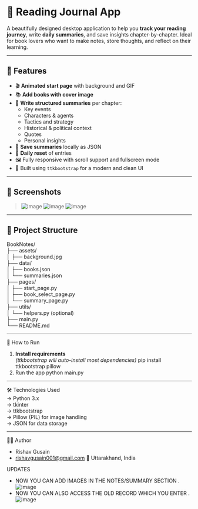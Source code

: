 # 📖 Reading Journal App

A beautifully designed desktop application to help you **track your reading journey**, write **daily summaries**, and save insights chapter-by-chapter. Ideal for book lovers who want to make notes, store thoughts, and reflect on their learning.

---

## 🌟 Features

- 🎬 **Animated start page** with background and GIF
- 📚 **Add books with cover image**
- 📝 **Write structured summaries** per chapter:
  - Key events
  - Characters & agents
  - Tactics and strategy
  - Historical & political context
  - Quotes
  - Personal insights
- 💾 **Save summaries** locally as JSON
- 🔄 **Daily reset** of entries
- 🖼️ Fully responsive with scroll support and fullscreen mode
- 💄 Built using `ttkbootstrap` for a modern and clean UI

---
## 📸 Screenshots

> ![image](https://github.com/user-attachments/assets/03938d41-e911-4193-9ee3-37f3a5fe975c)
> ![image](https://github.com/user-attachments/assets/c21a658a-c17a-4548-ba88-bcbe8cd272d3)
> ![image](https://github.com/user-attachments/assets/56db38de-1d8b-4a89-9ffb-a4c86a4b6b0e)

---

## 📁 Project Structure

BookNotes/<br>
├── assets/<br>
│ ├── background.jpg<br>
├── data/<br>
│ ├── books.json<br>
│ └── summaries.json<br>
├── pages/<br>
│ ├── start_page.py<br>
│ ├── book_select_page.py<br>
│ └── summary_page.py<br>
├── utils/<br>
│ └── helpers.py (optional)<br>
├── main.py<br>
└── README.md<br>

---

🚀 How to Run

1. **Install requirements**  
   *(ttkbootstrap will auto-install most dependencies)*
   pip install ttkbootstrap pillow
2. Run the app
   python main.py

--- 

🛠 Technologies Used<br>
-> Python 3.x<br>
-> tkinter<br>
-> ttkbootstrap<br>
-> Pillow (PIL) for image handling<br>
-> JSON for data storage<br>

---

👨‍💻 Author
- Rishav Gusain
- rishavgusain001@gmail.com
📍 Uttarakhand, India

UPDATES 
- NOW YOU CAN ADD IMAGES IN THE NOTES/SUMMARY SECTION .
  ![image](https://github.com/user-attachments/assets/df980518-2278-4bf8-a526-d4e1ac44c22a)
- NOW YOU CAN ALSO ACCESS THE OLD RECORD WHICH YOU ENTER .
  ![image](https://github.com/user-attachments/assets/b9d53ebc-f364-471b-a115-d37caee84cec)

